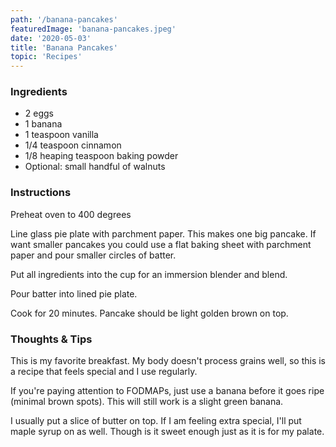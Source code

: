 ```yaml
---
path: '/banana-pancakes'
featuredImage: 'banana-pancakes.jpeg'
date: '2020-05-03'
title: 'Banana Pancakes'
topic: 'Recipes'
---
```


### Ingredients
- 2 eggs
- 1 banana
- 1 teaspoon vanilla
- 1/4 teaspoon cinnamon
- 1/8 heaping teaspoon baking powder
- Optional: small handful of walnuts

### Instructions

Preheat oven to 400 degrees

Line glass pie plate with parchment paper.  This makes one big pancake.  If want smaller pancakes you could use a flat baking sheet with parchment paper and pour smaller circles of batter.

Put all ingredients into the cup for an immersion blender and blend.

Pour batter into lined pie plate.

Cook for 20 minutes.  Pancake should be light golden brown on top.




### Thoughts & Tips

This is my favorite breakfast.  My body doesn't process grains well, so this is a recipe that feels special and I use regularly.  

If you're paying attention to FODMAPs, just use a banana before it goes ripe (minimal brown spots).  This will still work is a slight green banana.

I usually put a slice of butter on top.  If I am feeling extra special, I'll put maple syrup on as well.  Though is it sweet enough just as it is for my palate.